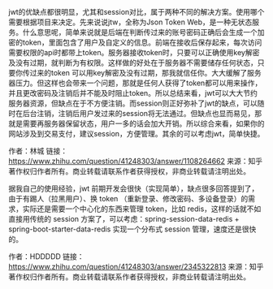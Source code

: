 jwt的优缺点都很明显，尤其和session对比，属于两种不同的解决方案。使用哪个需要根据项目来决定。先来说说jtw，全称为Json Token Web，是一种无状态服务。什么意思呢，简单来说就是后端在判断传过来的账号密码正确后会生成一个加密的token，里面包含了用户及自定义的信息。前端在接收后保存起来，每次访问需要权限的api时都带上token。服务器接收token时，只要可以正确使用key解密及没有过期，就判断为有权限。这样做的好处在于服务器不需要储存任何状态，只要你传过来的token 可以用key解密及没有过期，那我就信任你。大大缓解了服务器压力。但这样也会带来一个问题，那就是任何人获得了token都可以用来操作，并且更改密码及注销后并不能及时阻止token。所以总结来看，jwt可以大大节约服务器资源，但缺点在于不方便注销。而session则正好弥补了jwt的缺点，可以随时在后台注销，注销后用户发过来的session将无法通过。但缺点也显而易见，那就是需要再服务器保留状态，用户一多的话会加大开销。所以综合来看，如果你的网站涉及到交易支付，建议session，方便管理。其余的可以考虑jwt，简单快捷。

作者：林城
链接：https://www.zhihu.com/question/41248303/answer/1108264662
来源：知乎
著作权归作者所有。商业转载请联系作者获得授权，非商业转载请注明出处。




据我自己的使用经验，jwt 前期开发会很快（实现简单），缺点很多回答提到了，由于有踢人（拉黑用户）、换 token （重新登录、修改密码、多设备登录）的需求，实际还是需要一个中心化的东西来管理 token，比如 redis，这样的话就不如直接用传统的 session 方案了，可以考虑：spring-session-data-redis + spring-boot-starter-data-redis 实现一个分布式 session 管理，速度还是很快的。

作者：HDDDDD
链接：https://www.zhihu.com/question/41248303/answer/2345322813
来源：知乎
著作权归作者所有。商业转载请联系作者获得授权，非商业转载请注明出处。